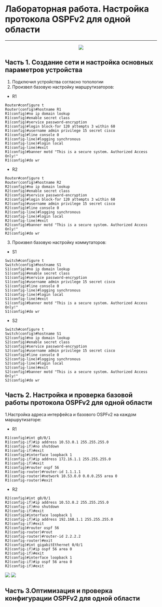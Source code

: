 # Лабораторная работа. Настройка протокола OSPFv2 для одной области
_ _ _
<p align="center">
<image src="https://github.com/LLlMEJIb87/OTUS-learning/blob/master/18.%20OSPF/Lab_topologia.PNG">
</p>
  
## Часть 1. Создание сети и настройка основных параметров устройства
1. Подключил устройства согласно топологии
2. Произвел базовую настройку маршрутизаторов:
- R1
```
Router#configure t
Router(config)#hostname R1
R1(config)#no ip domain lookup 
R1(config)#enable secret class
R1(config)#service password-encryption
R1(config)#login block-for 120 attempts 3 within 60
R1(config)#username admin privilege 15 secret cisco
R1(config)#line console 0
R1(config-line)#logging synchronous 
R1(config-line)#login local
R1(config-line)#exit
R1(config)#banner motd "This is a secure system. Authorized Access Only!"
R1(config)#do wr
```
- R2
```
Router#configure t
Router(config)#hostname R2
R2(config)#no ip domain lookup 
R2(config)#enable secret class
R2(config)#service password-encryption
R2(config)#login block-for 120 attempts 3 within 60
R2(config)#username admin privilege 15 secret cisco
R2(config)#line console 0
R2(config-line)#logging synchronous 
R2(config-line)#login local
R2(config-line)#exit
R2(config)#banner motd "This is a secure system. Authorized Access Only!"
R2(config)#do wr
```
3. Произвел базовую настройку коммутаторов:
- S1
```
Switch#configure t
Switch(config)#hostname S1
S1(config)#no ip domain lookup 
S1(config)#enable secret class
S1(config)#service password-encryption
S1(config)#username admin privilege 15 secret cisco
S1(config)#line console 0
S1(config-line)#logging synchronous 
S1(config-line)#login local
S1(config-line)#exit
S1(config)#banner motd "This is a secure system. Authorized Access Only!"
S1(config)#do wr
```
- S2
```
Switch#configure t
Switch(config)#hostname S1
S2(config)#no ip domain lookup 
S2(config)#enable secret class
S2(config)#service password-encryption
S2(config)#username admin privilege 15 secret cisco
S2(config)#line console 0
S2(config-line)#logging synchronous 
S2(config-line)#login local
S2(config-line)#exit
S2(config)#banner motd "This is a secure system. Authorized Access Only!"
S2(config)#do wr
```
  
## Часть 2. Настройка и проверка базовой работы протокола OSPFv2 для одной области
1.Настройка адреса интерфейса и базового OSPFv2 на каждом маршрутизаторе:
- R1
```
R1(config)#int g0/0/1
R1(config-if)#ip address 10.53.0.1 255.255.255.0
R1(config-if)#no shutdown 
R1(config-if)#exit
R1(config)#interface loopback 1 
R1(config-if)#ip address 172.16.1.1 255.255.255.0
R1(config-if)#exit
R1(config)#router ospf 56
R1(config-router)#router-id 1.1.1.1
R1(config-router)#network 10.53.0.0 0.0.0.255 area 0 
R1(config-router)#exit
```

- R2
```
R2(config)#int g0/0/1
R2(config-if)#ip address 10.53.0.2 255.255.255.0
R2(config-if)#no shutdown 
R2(config-if)#exit
R2(config)#interface loopback 1 
R2(config-if)#ip address 192.168.1.1 255.255.255.0
R2(config-if)#exit
R2(config)#router ospf 56
R2(config-router)#rout
R2(config-router)#router-id 2.2.2.2
R2(config-router)#exit
R2(config)#int gigabitEthernet 0/0/1
R2(config-if)#ip ospf 56 area 0
R2(config-if)#exit
R2(config)#interface loopback 1
R2(config-if)#ip ospf 56 area 0
R2(config-if)#exit
```
  
<image src="https://github.com/LLlMEJIb87/OTUS-learning/blob/master/18.%20OSPF/Lab_show_ip_ospf.PNG">
  
<image src="https://github.com/LLlMEJIb87/OTUS-learning/blob/master/18.%20OSPF/Lab_ping.PNG">
  

## Часть 3.Оптимизация и проверка конфигурации OSPFv2 для одной области

